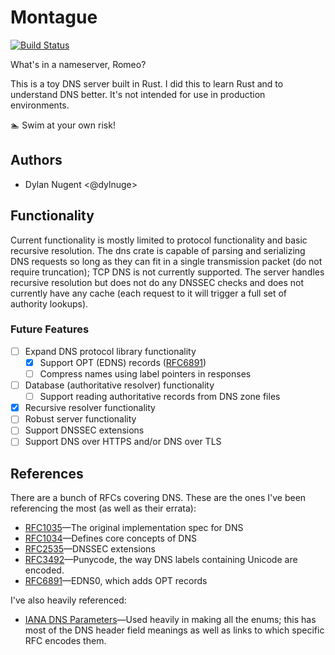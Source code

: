 # Montague

[![Build Status](https://travis-ci.com/Dylnuge/montague.svg?branch=master)](https://travis-ci.com/Dylnuge/montague)

What's in a nameserver, Romeo?

This is a toy DNS server built in Rust. I did this to learn Rust and to
understand DNS better. It's not intended for use in production environments.

🏊 Swim at your own risk!

## Authors

* Dylan Nugent &lt;@dylnuge&gt;

## Functionality

Current functionality is mostly limited to protocol functionality and basic
recursive resolution. The dns crate is capable of parsing and serializing DNS
requests so long as they can fit in a single transmission packet (do not require
truncation); TCP DNS is not currently supported. The server handles recursive
resolution but does not do any DNSSEC checks and does not currently have any
cache (each request to it will trigger a full set of authority lookups).

### Future Features

- [ ] Expand DNS protocol library functionality
  - [x] Support OPT (EDNS) records ([RFC6891](https://tools.ietf.org/html/rfc6891))
  - [ ] Compress names using label pointers in responses
- [ ] Database (authoritative resolver) functionality
  - [ ] Support reading authoritative records from DNS zone files
- [x] Recursive resolver functionality
- [ ] Robust server functionality
- [ ] Support DNSSEC extensions
- [ ] Support DNS over HTTPS and/or DNS over TLS

## References

There are a bunch of RFCs covering DNS. These are the ones I've been referencing
the most (as well as their errata):
* [RFC1035](https://tools.ietf.org/html/rfc1035)—The original implementation
  spec for DNS
* [RFC1034](https://tools.ietf.org/html/rfc1034)—Defines core concepts of DNS
* [RFC2535](https://tools.ietf.org/html/rfc2535)—DNSSEC extensions
* [RFC3492](https://tools.ietf.org/html/rfc3492)—Punycode, the way DNS labels
  containing Unicode are encoded.
* [RFC6891](https://tools.ietf.org/html/rfc6891)—EDNS0, which adds OPT records

I've also heavily referenced:
* [IANA DNS Parameters](https://www.iana.org/assignments/dns-parameters/dns-parameters.xml)—Used
  heavily in making all the enums; this has most of the DNS header field
  meanings as well as links to which specific RFC encodes them.
